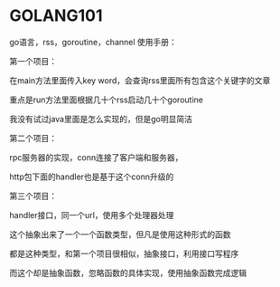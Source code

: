 # GOLANG101
go语言，rss，goroutine，channel
使用手册：    

第一个项目：

在main方法里面传入key word，会查询rss里面所有包含这个关键字的文章    

重点是run方法里面根据几十个rss启动几十个goroutine    

我没有试过java里面是怎么实现的，但是go明显简洁    
 
第二个项目：

rpc服务器的实现，conn连接了客户端和服务器，

http包下面的handler也是基于这个conn升级的

第三个项目：

handler接口，同一个url，使用多个处理器处理

这个抽象出来了一个一个函数类型，但凡是使用这种形式的函数

都是这种类型，和第一个项目很相似，抽象接口，利用接口写程序

而这个却是抽象函数，忽略函数的具体实现，使用抽象函数完成逻辑